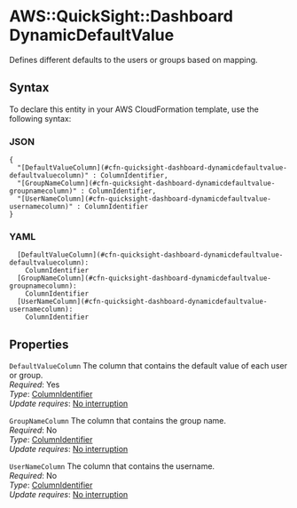 # AWS::QuickSight::Dashboard DynamicDefaultValue<a name="aws-properties-quicksight-dashboard-dynamicdefaultvalue"></a>

Defines different defaults to the users or groups based on mapping\.

## Syntax<a name="aws-properties-quicksight-dashboard-dynamicdefaultvalue-syntax"></a>

To declare this entity in your AWS CloudFormation template, use the following syntax:

### JSON<a name="aws-properties-quicksight-dashboard-dynamicdefaultvalue-syntax.json"></a>

```
{
  "[DefaultValueColumn](#cfn-quicksight-dashboard-dynamicdefaultvalue-defaultvaluecolumn)" : ColumnIdentifier,
  "[GroupNameColumn](#cfn-quicksight-dashboard-dynamicdefaultvalue-groupnamecolumn)" : ColumnIdentifier,
  "[UserNameColumn](#cfn-quicksight-dashboard-dynamicdefaultvalue-usernamecolumn)" : ColumnIdentifier
}
```

### YAML<a name="aws-properties-quicksight-dashboard-dynamicdefaultvalue-syntax.yaml"></a>

```
  [DefaultValueColumn](#cfn-quicksight-dashboard-dynamicdefaultvalue-defaultvaluecolumn): 
    ColumnIdentifier
  [GroupNameColumn](#cfn-quicksight-dashboard-dynamicdefaultvalue-groupnamecolumn): 
    ColumnIdentifier
  [UserNameColumn](#cfn-quicksight-dashboard-dynamicdefaultvalue-usernamecolumn): 
    ColumnIdentifier
```

## Properties<a name="aws-properties-quicksight-dashboard-dynamicdefaultvalue-properties"></a>

`DefaultValueColumn`  <a name="cfn-quicksight-dashboard-dynamicdefaultvalue-defaultvaluecolumn"></a>
The column that contains the default value of each user or group\.  
*Required*: Yes  
*Type*: [ColumnIdentifier](aws-properties-quicksight-dashboard-columnidentifier.md)  
*Update requires*: [No interruption](https://docs.aws.amazon.com/AWSCloudFormation/latest/UserGuide/using-cfn-updating-stacks-update-behaviors.html#update-no-interrupt)

`GroupNameColumn`  <a name="cfn-quicksight-dashboard-dynamicdefaultvalue-groupnamecolumn"></a>
The column that contains the group name\.  
*Required*: No  
*Type*: [ColumnIdentifier](aws-properties-quicksight-dashboard-columnidentifier.md)  
*Update requires*: [No interruption](https://docs.aws.amazon.com/AWSCloudFormation/latest/UserGuide/using-cfn-updating-stacks-update-behaviors.html#update-no-interrupt)

`UserNameColumn`  <a name="cfn-quicksight-dashboard-dynamicdefaultvalue-usernamecolumn"></a>
The column that contains the username\.  
*Required*: No  
*Type*: [ColumnIdentifier](aws-properties-quicksight-dashboard-columnidentifier.md)  
*Update requires*: [No interruption](https://docs.aws.amazon.com/AWSCloudFormation/latest/UserGuide/using-cfn-updating-stacks-update-behaviors.html#update-no-interrupt)